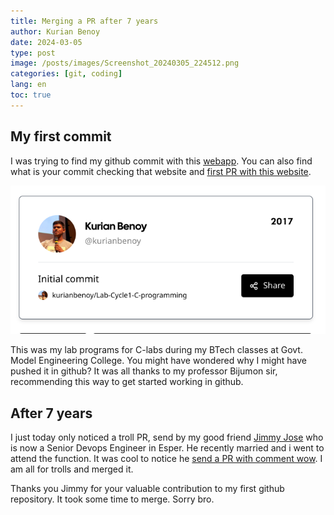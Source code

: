```yaml
---
title: Merging a PR after 7 years
author: Kurian Benoy
date: 2024-03-05
type: post
image: /posts/images/Screenshot_20240305_224512.png
categories: [git, coding]
lang: en
toc: true
---
```


## My first commit

I was trying to find my github commit with this [webapp](https://firstcommit.is). You can also find what is your commit checking that website
and [first PR with this website](https://firstpr.me/).

![My first git commit](/posts/images/Screenshot_20240305_224512.png)

This was my lab programs for C-labs during my BTech classes at Govt. Model Engineering College. You might have wondered why I might 
have pushed it in github? It was all thanks to my professor Bijumon sir, recommending this way to get started working in github.

## After 7 years

I just today only noticed a troll PR, send by my good friend [Jimmy Jose](https://www.linkedin.com/in/discover-jimmy/) who is now a Senior 
Devops Engineer in Esper. He recently married and i went to attend the function. It was cool to notice he [send a PR with comment wow](https://github.com/kurianbenoy/Lab-Cycle1-C-programming/pull/1). I am all for trolls and merged it.

Thanks you Jimmy for your valuable contribution to my first github repository. It took some time to merge. Sorry bro.
